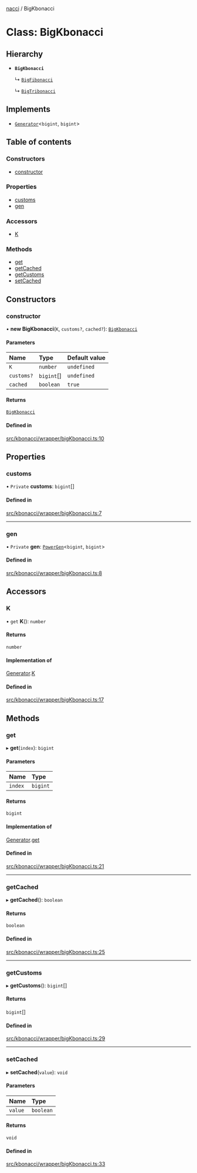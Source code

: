 [nacci](../README.md) / BigKbonacci

# Class: BigKbonacci

## Hierarchy

- **`BigKbonacci`**

  ↳ [`BigFibonacci`](BigFibonacci.md)

  ↳ [`BigTribonacci`](BigTribonacci.md)

## Implements

- [`Generator`](../interfaces/gen.Generator.md)\<`bigint`, `bigint`\>

## Table of contents

### Constructors

- [constructor](BigKbonacci.md#constructor)

### Properties

- [customs](BigKbonacci.md#customs)
- [gen](BigKbonacci.md#gen)

### Accessors

- [K](BigKbonacci.md#k)

### Methods

- [get](BigKbonacci.md#get)
- [getCached](BigKbonacci.md#getcached)
- [getCustoms](BigKbonacci.md#getcustoms)
- [setCached](BigKbonacci.md#setcached)

## Constructors

### constructor

• **new BigKbonacci**(`K`, `customs?`, `cached?`): [`BigKbonacci`](BigKbonacci.md)

#### Parameters

| Name | Type | Default value |
| :------ | :------ | :------ |
| `K` | `number` | `undefined` |
| `customs?` | `bigint`[] | `undefined` |
| `cached` | `boolean` | `true` |

#### Returns

[`BigKbonacci`](BigKbonacci.md)

#### Defined in

[src/kbonacci/wrapper/bigKbonacci.ts:10](https://github.com/havelessbemore/nacci/blob/13a7465/src/kbonacci/wrapper/bigKbonacci.ts#L10)

## Properties

### customs

• `Private` **customs**: `bigint`[]

#### Defined in

[src/kbonacci/wrapper/bigKbonacci.ts:7](https://github.com/havelessbemore/nacci/blob/13a7465/src/kbonacci/wrapper/bigKbonacci.ts#L7)

___

### gen

• `Private` **gen**: [`PowerGen`](gen.PowerGen.md)\<`bigint`, `bigint`\>

#### Defined in

[src/kbonacci/wrapper/bigKbonacci.ts:8](https://github.com/havelessbemore/nacci/blob/13a7465/src/kbonacci/wrapper/bigKbonacci.ts#L8)

## Accessors

### K

• `get` **K**(): `number`

#### Returns

`number`

#### Implementation of

[Generator](../interfaces/gen.Generator.md).[K](../interfaces/gen.Generator.md#k)

#### Defined in

[src/kbonacci/wrapper/bigKbonacci.ts:17](https://github.com/havelessbemore/nacci/blob/13a7465/src/kbonacci/wrapper/bigKbonacci.ts#L17)

## Methods

### get

▸ **get**(`index`): `bigint`

#### Parameters

| Name | Type |
| :------ | :------ |
| `index` | `bigint` |

#### Returns

`bigint`

#### Implementation of

[Generator](../interfaces/gen.Generator.md).[get](../interfaces/gen.Generator.md#get)

#### Defined in

[src/kbonacci/wrapper/bigKbonacci.ts:21](https://github.com/havelessbemore/nacci/blob/13a7465/src/kbonacci/wrapper/bigKbonacci.ts#L21)

___

### getCached

▸ **getCached**(): `boolean`

#### Returns

`boolean`

#### Defined in

[src/kbonacci/wrapper/bigKbonacci.ts:25](https://github.com/havelessbemore/nacci/blob/13a7465/src/kbonacci/wrapper/bigKbonacci.ts#L25)

___

### getCustoms

▸ **getCustoms**(): `bigint`[]

#### Returns

`bigint`[]

#### Defined in

[src/kbonacci/wrapper/bigKbonacci.ts:29](https://github.com/havelessbemore/nacci/blob/13a7465/src/kbonacci/wrapper/bigKbonacci.ts#L29)

___

### setCached

▸ **setCached**(`value`): `void`

#### Parameters

| Name | Type |
| :------ | :------ |
| `value` | `boolean` |

#### Returns

`void`

#### Defined in

[src/kbonacci/wrapper/bigKbonacci.ts:33](https://github.com/havelessbemore/nacci/blob/13a7465/src/kbonacci/wrapper/bigKbonacci.ts#L33)
